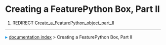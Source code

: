 # Creating a FeaturePython Box, Part II
1.  REDIRECT [Create\_a\_FeaturePython\_object\_part\_II](Create_a_FeaturePython_object_part_II.md)



---
![](images/Right_arrow.png) [documentation index](../README.md) > Creating a FeaturePython Box, Part II
